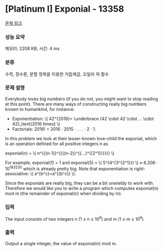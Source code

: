 # [Platinum I] Exponial - 13358 

[문제 링크](https://www.acmicpc.net/problem/13358) 

### 성능 요약

메모리: 2208 KB, 시간: 4 ms

### 분류

수학, 정수론, 분할 정복을 이용한 거듭제곱, 오일러 피 함수

### 문제 설명

<p>Everybody loves big numbers (if you do not, you might want to stop reading at this point). There are many ways of constructing really big numbers known to humankind, for instance:</p>

<ul>
	<li>Exponentiation: \(  42^{2016}= \underbrace {42 \cdot 42 \cdot ... \cdot 42}_\text{2016 times} \)</li>
	<li>Factorials: 2016! = 2016 · 2015 · . . . · 2 · 1.</li>
</ul>

<p>In this problem we look at their lesser-known love-child the exponial, which is an operation defined for all positive integers n as</p>

<p>exponial(n) = \( n^{{(n-1)}^{{{(n-2)}^{{...}^{{2^1}}}}}} \)</p>

<p>For example, exponial(1) = 1 and exponial(5) = \( 5^{4^{3^{2^1}}} \) ≈ 6.206 · 10<sup>183230</sup> which is already pretty big. Note that exponentiation is right-associative: \( a^{b^c}=a^{(b^c)} \).</p>

<p>Since the exponials are really big, they can be a bit unwieldy to work with. Therefore we would like you to write a program which computes exponial(n) mod m (the remainder of exponial(n) when dividing by m).</p>

### 입력 

 <p>The input consists of two integers n (1 ≤ n ≤ 10<sup>9</sup>) and m (1 ≤ m ≤ 10<sup>9</sup>)</p>

### 출력 

 <p>Output a single integer, the value of exponial(n) mod m.</p>

